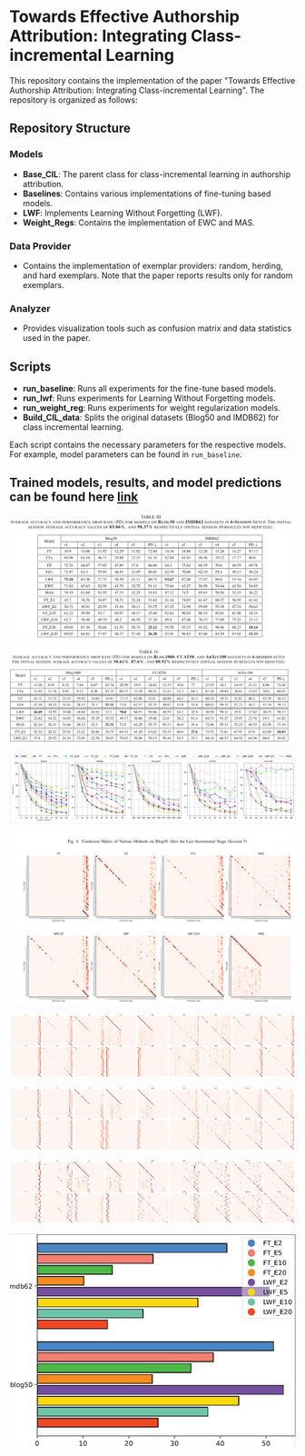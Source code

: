 # Towards Effective Authorship Attribution: Integrating Class-incremental Learning

This repository contains the implementation of the paper "Towards Effective Authorship Attribution: Integrating Class-incremental Learning". The repository is organized as follows:

## Repository Structure

### Models
- **Base_CIL**: The parent class for class-incremental learning in authorship attribution.
- **Baselines**: Contains various implementations of fine-tuning based models.
- **LWF**: Implements Learning Without Forgetting (LWF).
- **Weight_Regs**: Contains the implementation of EWC and MAS.

### Data Provider
- Contains the implementation of exemplar providers: random, herding, and hard exemplars. Note that the paper reports results only for random exemplars.

### Analyzer
- Provides visualization tools such as confusion matrix and data statistics used in the paper.

## Scripts
- **run_baseline**: Runs all experiments for the fine-tune based models.
- **run_lwf**: Runs experiments for Learning Without Forgetting models.
- **run_weight_reg**: Runs experiments for weight regularization models.
- **Build_CIL_data**: Splits the original datasets (Blog50 and IMDB62) for class incremental learning.

Each script contains the necessary parameters for the respective models. For example, model parameters can be found in `run_baseline`.

## Trained models, results, and model predictions can be found here [link](https://drive.google.com/drive/folders/111zXVnCvimQa-TQDG5zoLyTD4iz8asL9?usp=drive_link)


![Alt text](images/table_result.png)

![Alt text](images/table_result_2.png)

![Alt text](images/inc_acc.png)


![Alt text](images/conf_m.png)

![Alt text](analysis/blog50.png)

![Alt text](analysis/imdb62.png)

![Alt text](analysis/ccat50.png)

![Alt text](images/DP_plot.png)